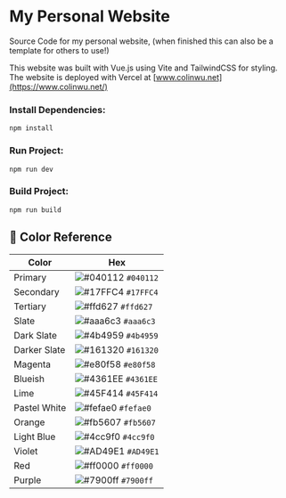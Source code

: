 # My Personal Website

Source Code for my personal website, (when finished this can also be a template for others to use!)

This website was built with Vue.js using Vite and TailwindCSS for styling.
The website is deployed with Vercel at [www.colinwu.net](https://www.colinwu.net/)

### Install Dependencies:
```
npm install
```

### Run Project:
```
npm run dev
```

### Build Project:
```
npm run build
```

## 🎨 Color Reference

| Color        | Hex                                                                |
| ------------ | ------------------------------------------------------------------ |
| Primary      | ![#040112](https://via.placeholder.com/10/040112?text=+) `#040112` |
| Secondary    | ![#17FFC4](https://via.placeholder.com/10/17FFC4?text=+) `#17FFC4` |
| Tertiary     | ![#ffd627](https://via.placeholder.com/10/ffd627?text=+) `#ffd627` |
| Slate        | ![#aaa6c3](https://via.placeholder.com/10/aaa6c3?text=+) `#aaa6c3` |
| Dark Slate   | ![#4b4959](https://via.placeholder.com/10/4b4959?text=+) `#4b4959` |
| Darker Slate | ![#161320](https://via.placeholder.com/10/161320?text=+) `#161320` |
| Magenta      | ![#e80f58](https://via.placeholder.com/10/e80f58?text=+) `#e80f58` |
| Blueish      | ![#4361EE](https://via.placeholder.com/10/4361EE?text=+) `#4361EE` |
| Lime         | ![#45F414](https://via.placeholder.com/10/45F414?text=+) `#45F414` |
| Pastel White | ![#fefae0](https://via.placeholder.com/10/fefae0?text=+) `#fefae0` |
| Orange       | ![#fb5607](https://via.placeholder.com/10/fb5607?text=+) `#fb5607` |
| Light Blue   | ![#4cc9f0](https://via.placeholder.com/10/4cc9f0?text=+) `#4cc9f0` |
| Violet       | ![#AD49E1](https://via.placeholder.com/10/a100f2?text=+) `#AD49E1` |
| Red          | ![#ff0000](https://via.placeholder.com/10/ff0000?text=+) `#ff0000` |
| Purple       | ![#7900ff](https://via.placeholder.com/10/7900ff?text=+) `#7900ff` |

